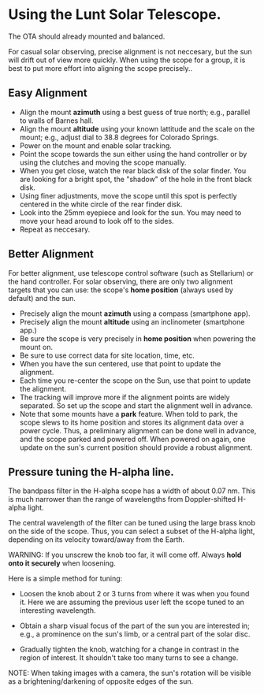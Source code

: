 # Using the Lunt Solar Telescope.

The OTA should already mounted and balanced.

For casual solar observing, precise alignment is not neccesary, but
the sun will drift out of view more quickly. When using the scope for
a group, it is best to put more effort into aligning the scope precisely..


## Easy Alignment

* Align the mount __azimuth__ using a best guess of true north; e.g., parallel
  to walls of Barnes hall. 
* Align the mount __altitude__ using your known lattitude and the scale on
  the mount; e.g., adjust dial to 38.8 degrees for Colorado Springs.
* Power on the mount and enable solar tracking.
* Point the scope towards the sun either using the hand controller or by
  using the clutches and moving the scope manually.
* When you get close, watch the rear black disk of the solar finder.  You are
  looking for a bright spot, the "shadow" of the hole in the front black disk.
* Using finer adjustments, move the scope until this spot is perfectly
  centered in the white circle of the rear finder disk.
* Look into the 25mm eyepiece and look for the sun.  You may need to move
  your head around to look off to the sides.
* Repeat as neccesary.

## Better Alignment

For better alignment, use telescope control software (such as
Stellarium) or the hand controller. For solar observing, there are
only two alignment targets that you can use: the scope's __home
position__ (always used by default) and the sun.


* Precisely align the mount __azimuth__ using a compass (smartphone
  app).
* Precisely align the mount __altitude__ using an inclinometer
  (smartphone app.)
* Be sure the scope is very precisely in __home position__ when
  powering the mount on.
* Be sure to use correct data for site location, time, etc.  
* When you have the sun centered, use that point to update the alignment.
* Each time you re-center the scope on the Sun, use that point to
  update the alignment.
* The tracking will improve more if the alignment points are widely
  separated.  So set up the scope and start the alignment well in
  advance.
* Note that some mounts have a __park__ feature.  When told to park,
  the scope slews to its home position and stores its alignment data
  over a power cycle.  Thus, a preliminary alignment can be done well
  in advance, and the scope parked and powered off.  When powered on
  again, one update on the sun's current position should provide a
  robust alignment.
 

## Pressure tuning the H-alpha line.

The bandpass filter in the H-alpha scope has a width of about 0.07
nm. This is much narrower than the range of wavelengths from
Doppler-shifted H-alpha light.

The central wavelength of the filter can be tuned using the large
brass knob on the side of the scope.  Thus, you can select a subset of
the H-alpha light, depending on its velocity toward/away from the Earth.

WARNING: If you unscrew the knob too far, it will come off.  Always
__hold onto it securely__ when loosening.

Here is a simple method for tuning:

* Loosen the knob about 2 or 3 turns from where it was when you found
  it. Here we are assuming the previous user left the scope tuned to
  an interesting wavelength.
  
* Obtain a sharp visual focus of the part of the sun you are
  interested in; e.g., a prominence on the sun's limb, or a central
  part of the solar disc.

* Gradually tighten the knob, watching for a change in contrast in the
  region of interest.  It shouldn't take too many turns to see a change.


NOTE: When taking images with a camera, the sun's rotation will be
visible as a brightening/darkening of opposite edges of the sun.
